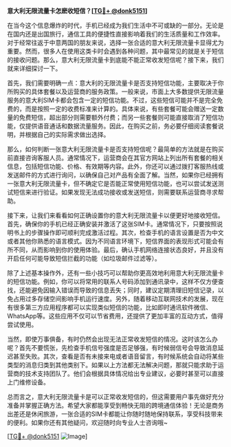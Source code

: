 **意大利无限流量卡怎麽收短信？[[TG💪+ @donk5151](https://t.me/s/donk5151)]**

在当今这个信息爆炸的时代，手机已经成为我们生活中不可或缺的一部分。无论是在国内还是出国旅行，通信工具的便捷性直接影响着我们的生活质量和工作效率。对于经常往返于中意两国的朋友来说，选择一张合适的意大利无限流量卡显得尤为重要。然而，很多人在使用这类卡时会遇到各种问题，其中最常见的就是关于短信的接收问题。那么，意大利无限流量卡到底能不能正常收发短信呢？接下来，我们就来详细探讨一下。

首先，我们需要明确一点：意大利的无限流量卡是否支持短信功能，主要取决于你所购买的具体套餐以及运营商的服务政策。一般来说，市面上大多数提供无限流量服务的意大利SIM卡都会包含一定的短信功能。不过，这些短信可能并不是完全免费的，而是按照一定的收费标准来计算的。具体来说，有些套餐可能会赠送一定数量的免费短信，超出部分则需要额外付费；而另一些套餐则可能直接取消了短信功能，仅提供语音通话和数据流量服务。因此，在购买之前，务必要仔细阅读套餐说明，并根据自己的实际需求做出选择。

那么，如何判断一张意大利无限流量卡是否支持短信呢？最简单的方法就是在购买前直接咨询客服人员。通常情况下，运营商会在其官方网站上列出所有套餐的相关信息，包括短信功能、价格、有效期等内容。此外，你还可以通过拨打客服热线或发送邮件的方式进行询问，以确保自己对产品有全面了解。当然，如果你已经拥有一张意大利无限流量卡，但不确定它是否能正常使用短信功能，也可以尝试发送测试短信来进行验证。如果发现无法成功接收或发送短信，则需要联系运营商寻求帮助。

接下来，让我们来看看如何正确设置你的意大利无限流量卡以便更好地接收短信。首先，确保你的手机已经正确安装并激活了这张SIM卡。通常情况下，只要按照说明书上的步骤操作即可顺利完成激活过程。其次，检查手机的语言设置是否为中文或者其他你熟悉的语言模式。因为不同语言环境下，短信界面的表现形式可能会有所不同，从而影响到你的使用体验。最后，确认手机网络连接状态良好，并且没有开启任何可能导致短信拦截的功能（如垃圾邮件过滤等）。

除了上述基本操作外，还有一些小技巧可以帮助你更高效地利用意大利无限流量卡的短信功能。例如，你可以将常用的联系人号码添加到通讯录中，这样不仅方便查找，还能避免因输入错误而导致的信息丢失；同时，建议定期清理旧短信记录，以免占用过多存储空间影响手机运行速度。另外，随着移动互联网技术的发展，现在有很多第三方应用程序都可以实现类似短信的功能，比如即时通讯软件微信、WhatsApp等。这些应用不仅可以节省费用，还提供了更加丰富的互动方式，值得尝试使用。

当然，即使万事俱备，有时仍然会出现无法正常收发短信的情况。这时该怎么办呢？首先不要慌张，先检查手机信号强度是否足够强，有时候弱信号会导致消息延迟甚至失败。其次，查看是否有未接来电或者语音留言，有时候系统会自动将某些类型的消息归类到其他类别下。如果以上方法都无法解决问题，那就只能求助于运营商的技术支持团队了。他们会根据具体情况给出专业建议，必要时甚至可以直接上门维修设备。

总而言之，意大利无限流量卡是可以正常收发短信的，但这需要用户事先做好充分准备并掌握正确方法。希望大家都能享受到畅快无阻的跨境通信体验！无论是商务出差还是休闲旅游，一张合适的SIM卡都能让你随时随地保持联系，享受科技带来的便利。如果你还有其他疑问，欢迎随时向专业人士咨询哦~

[[TG💪+ @donk5151](https://t.me/s/donk5151) ![Image](https://i.postimg.cc/rwNCRYN7/Snipaste-2025-04-30-17-27-05.png)]